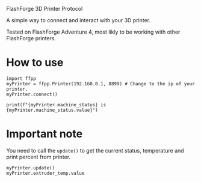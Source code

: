 FlashForge 3D Printer Protocol

A simple way to connect and interact with your 3D printer.

Tested on FlashForge Adventure 4, most likly to be working with other FlashForge printers.

# How to use
```
import ffpp
myPrinter = ffpp.Printer(192.168.0.1, 8899) # Change to the ip of your printer.
myPrinter.connect()

print(f"{myPrinter.machine_status} is {myPrinter.machine_status.value}")
```

# Important note
You need to call the `update()` to get the current status, temperature and print percent from printer.
```
myPrinter.update()
myPrinter.extruder_temp.value
```